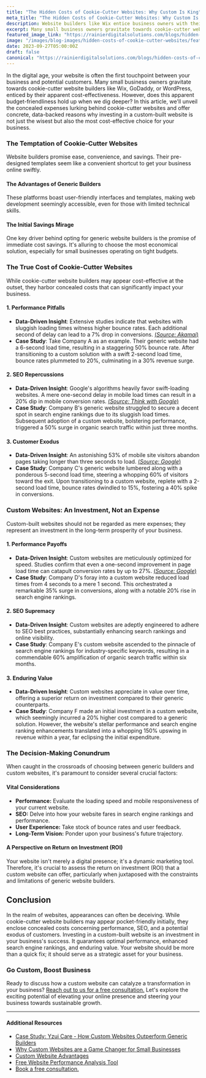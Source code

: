 ```yaml
---
title: "The Hidden Costs of Cookie-Cutter Websites: Why Custom Is King"
meta_title: "The Hidden Costs of Cookie-Cutter Websites: Why Custom Is King | RDS"
description: Website builders like Wix entice business owners with their apparent cost-effectiveness, but there are hidden costs in these cookie-cutter websites. Learn why investing in a custom site is key to long-term success.
excerpt: Many small business owners gravitate towards cookie-cutter website builders like Wix, GoDaddy, or WordPress, enticed by their apparent cost-effectiveness. However, does this apparent budget-friendliness hold up when we dig deeper?
featured_image_link: "https://rainierdigitalsolutions.com/blogs/hidden-costs-of-cookie-cutter-websites"
image: "/images/blog-images/hidden-costs-of-cookie-cutter-websites/featured.webp"
date: 2023-09-27T05:00:00Z
draft: false
canonical: "https://rainierdigitalsolutions.com/blogs/hidden-costs-of-cookie-cutter-websites"
---
```


In the digital age, your website is often the first touchpoint between your business and potential customers. Many small business owners gravitate towards cookie-cutter website builders like Wix, GoDaddy, or WordPress, enticed by their apparent cost-effectiveness. However, does this apparent budget-friendliness hold up when we dig deeper? In this article, we'll unveil the concealed expenses lurking behind cookie-cutter websites and offer concrete, data-backed reasons why investing in a custom-built website is not just the wisest but also the most cost-effective choice for your business.

### The Temptation of Cookie-Cutter Websites

Website builders promise ease, convenience, and savings. Their pre-designed templates seem like a convenient shortcut to get your business online swiftly.

#### The Advantages of Generic Builders

These platforms boast user-friendly interfaces and templates, making web development seemingly accessible, even for those with limited technical skills.

#### The Initial Savings Mirage

One key driver behind opting for generic website builders is the promise of immediate cost savings. It's alluring to choose the most economical solution, especially for small businesses operating on tight budgets.

### The True Cost of Cookie-Cutter Websites

While cookie-cutter website builders may appear cost-effective at the outset, they harbor concealed costs that can significantly impact your business.

#### 1. **Performance Pitfalls**

- **Data-Driven Insight**: Extensive studies indicate that websites with sluggish loading times witness higher bounce rates. Each additional second of delay can lead to a 7% drop in conversions. [(*Source: Akamai*)](https://www.akamai.com/newsroom/press-release/akamai-releases-spring-2017-state-of-online-retail-performance-report)
- **Case Study**: Take Company A as an example. Their generic website had a 6-second load time, resulting in a staggering 50% bounce rate. After transitioning to a custom solution with a swift 2-second load time, bounce rates plummeted to 20%, culminating in a 30% revenue surge.

#### 2. **SEO Repercussions**

- **Data-Driven Insight**: Google's algorithms heavily favor swift-loading websites. A mere one-second delay in mobile load times can result in a 20% dip in mobile conversion rates. [(*Source: Think with Google*)](https://www.thinkwithgoogle.com/marketing-strategies/app-and-mobile/mobile-page-speed-conversion-data/)
- **Case Study**: Company B's generic website struggled to secure a decent spot in search engine rankings due to its sluggish load times. Subsequent adoption of a custom website, bolstering performance, triggered a 50% surge in organic search traffic within just three months.

#### 3. **Customer Exodus**

- **Data-Driven Insight**: An astonishing 53% of mobile site visitors abandon pages taking longer than three seconds to load. [(*Source: Google*)](https://blog.google/products/admanager/the-need-for-mobile-speed/#:~:text=3...&text=Slow%20page%20load%20times%20are,than%203%20seconds%20to%20load&text=One%20out%20of%20two%20people,in%20less%20than%202%20seconds&text=46%25%20of%20people%20say%20that,the%20web%20on%20mobile%20devices)
- **Case Study**: Company C's generic website lumbered along with a ponderous 5-second load time, steering a whopping 60% of visitors toward the exit. Upon transitioning to a custom website, replete with a 2-second load time, bounce rates dwindled to 15%, fostering a 40% spike in conversions.

### Custom Websites: An Investment, Not an Expense

Custom-built websites should not be regarded as mere expenses; they represent an investment in the long-term prosperity of your business.

#### 1. **Performance Payoffs**

- **Data-Driven Insight**: Custom websites are meticulously optimized for speed. Studies confirm that even a one-second improvement in page load time can catapult conversion rates by up to 27%. [(*Source: Google*)](https://www.thinkwithgoogle.com/_qs/documents/4290/c676a_Google_MobileSiteSpeed_Playbook_v2.1_digital_4JWkGQT.pdf)
- **Case Study**: Company D's foray into a custom website reduced load times from 4 seconds to a mere 1 second. This orchestrated a remarkable 35% surge in conversions, along with a notable 20% rise in search engine rankings.

#### 2. **SEO Supremacy**

- **Data-Driven Insight**: Custom websites are adeptly engineered to adhere to SEO best practices, substantially enhancing search rankings and online visibility.
- **Case Study**: Company E's custom website ascended to the pinnacle of search engine rankings for industry-specific keywords, resulting in a commendable 60% amplification of organic search traffic within six months.

#### 3. **Enduring Value**

- **Data-Driven Insight**: Custom websites appreciate in value over time, offering a superior return on investment compared to their generic counterparts.
- **Case Study**: Company F made an initial investment in a custom website, which seemingly incurred a 20% higher cost compared to a generic solution. However, the website's stellar performance and search engine ranking enhancements translated into a whopping 150% upswing in revenue within a year, far eclipsing the initial expenditure.

### The Decision-Making Conundrum

When caught in the crossroads of choosing between generic builders and custom websites, it's paramount to consider several crucial factors:

#### Vital Considerations

- **Performance:** Evaluate the loading speed and mobile responsiveness of your current website.
- **SEO:** Delve into how your website fares in search engine rankings and performance.
- **User Experience:** Take stock of bounce rates and user feedback.
- **Long-Term Vision:** Ponder upon your business's future trajectory.

#### A Perspective on Return on Investment (ROI)

Your website isn't merely a digital presence; it's a dynamic marketing tool. Therefore, it's crucial to assess the return on investment (ROI) that a custom website can offer, particularly when juxtaposed with the constraints and limitations of generic website builders.

## Conclusion

In the realm of websites, appearances can often be deceiving. While cookie-cutter website builders may appear pocket-friendly initially, they enclose concealed costs concerning performance, SEO, and a potential exodus of customers. Investing in a custom-built website is an investment in your business's success. It guarantees optimal performance, enhanced search engine rankings, and enduring value. Your website should be more than a quick fix; it should serve as a strategic asset for your business.

### Go Custom, Boost Business

Ready to discuss how a custom website can catalyze a transformation in your business? <a href='https://rainierdigitalsolutions.com/contact' className='font-bold'>Reach out to us for a free consultation.</a> Let's explore the exciting potential of elevating your online presence and steering your business towards sustainable growth.

---

#### Additional Resources

- [Case Study: Yzui Care - How Custom Websites Outperform Generic Builders](https://rainierdigitalsolutions.com/blogs/yuzi-case-study)
- [Why Custom Websites are a Game Changer for Small Businesses](https://rainierdigitalsolutions.com/blogs/why-custom-websites-are-a-game-changer-for-small-business-owners)
- [Custom Website Advantages](https://rainierdigitalsolutions.com/blogs/custom-website-advantages)
- [Free Website Performance Analysis Tool](https://www.webpagetest.org/)
- <a href='https://rainierdigitalsolutions.com/contact' className='font-bold'>Book a free consultation.</a>
